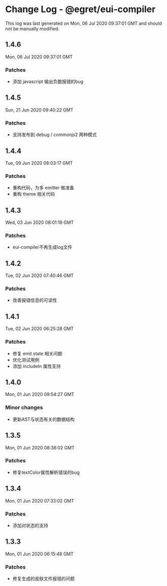 # Change Log - @egret/eui-compiler

This log was last generated on Mon, 06 Jul 2020 09:37:01 GMT and should not be manually modified.

## 1.4.6
Mon, 06 Jul 2020 09:37:01 GMT

### Patches

- 添加 javascript 输出负数报错的bug

## 1.4.5
Sun, 21 Jun 2020 09:40:22 GMT

### Patches

- 支持发布到 debug / commonjs2 两种模式

## 1.4.4
Tue, 09 Jun 2020 08:03:17 GMT

### Patches

- 重构代码，为多 emitter 做准备
- 重构 theme 相关代码

## 1.4.3
Wed, 03 Jun 2020 08:01:19 GMT

### Patches

- eui-compiler不再生成log文件

## 1.4.2
Tue, 02 Jun 2020 07:40:46 GMT

### Patches

- 改善报错信息的可读性

## 1.4.1
Tue, 02 Jun 2020 06:25:28 GMT

### Patches

- 修复 emit state 相关问题
- 优化测试用例
- 添加 includeIn 属性支持

## 1.4.0
Mon, 01 Jun 2020 09:54:27 GMT

### Minor changes

- 更新AST与状态有关的数据结构

## 1.3.5
Mon, 01 Jun 2020 08:38:02 GMT

### Patches

- 修复textColor属性解析错误的bug

## 1.3.4
Mon, 01 Jun 2020 07:33:02 GMT

### Patches

- 添加对状态的支持

## 1.3.3
Mon, 01 Jun 2020 06:15:48 GMT

### Patches

- 修复生成的皮肤文件报错的问题

